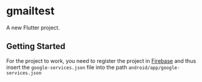 # gmailtest

A new Flutter project.

## Getting Started

For the project to work, you need to register the project in [Firebase](https://console.firebase.google.com) and thus insert the `google-services.json` file into the path `android/app/google-services.json`


